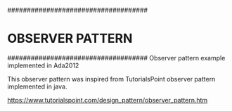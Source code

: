 ####################################
#          OBSERVER PATTERN
####################################
Observer pattern example implemented in Ada2012

This observer pattern was inspired from
TutorialsPoint observer pattern implemented in java.

https://www.tutorialspoint.com/design_pattern/observer_pattern.htm
